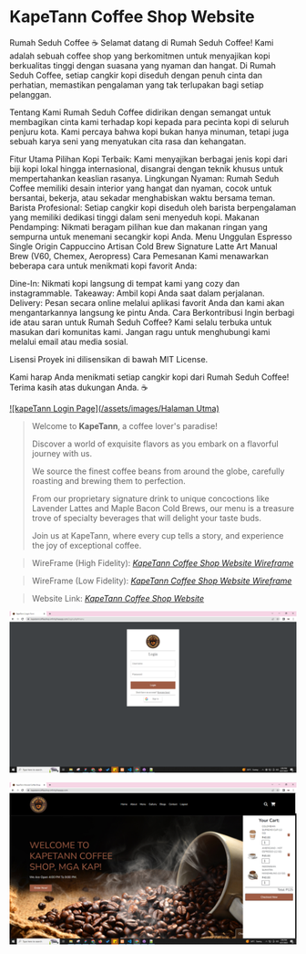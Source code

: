 # KapeTann Coffee Shop Website

Rumah Seduh Coffee ☕️
Selamat datang di Rumah Seduh Coffee! Kami adalah sebuah coffee shop yang berkomitmen untuk menyajikan kopi berkualitas tinggi dengan suasana yang nyaman dan hangat. Di Rumah Seduh Coffee, setiap cangkir kopi diseduh dengan penuh cinta dan perhatian, memastikan pengalaman yang tak terlupakan bagi setiap pelanggan.

Tentang Kami
Rumah Seduh Coffee didirikan dengan semangat untuk membagikan cinta kami terhadap kopi kepada para pecinta kopi di seluruh penjuru kota. Kami percaya bahwa kopi bukan hanya minuman, tetapi juga sebuah karya seni yang menyatukan cita rasa dan kehangatan.

Fitur Utama
Pilihan Kopi Terbaik: Kami menyajikan berbagai jenis kopi dari biji kopi lokal hingga internasional, disangrai dengan teknik khusus untuk mempertahankan keaslian rasanya.
Lingkungan Nyaman: Rumah Seduh Coffee memiliki desain interior yang hangat dan nyaman, cocok untuk bersantai, bekerja, atau sekadar menghabiskan waktu bersama teman.
Barista Profesional: Setiap cangkir kopi diseduh oleh barista berpengalaman yang memiliki dedikasi tinggi dalam seni menyeduh kopi.
Makanan Pendamping: Nikmati beragam pilihan kue dan makanan ringan yang sempurna untuk menemani secangkir kopi Anda.
Menu Unggulan
Espresso Single Origin
Cappuccino Artisan
Cold Brew Signature
Latte Art
Manual Brew (V60, Chemex, Aeropress)
Cara Pemesanan
Kami menawarkan beberapa cara untuk menikmati kopi favorit Anda:

Dine-In: Nikmati kopi langsung di tempat kami yang cozy dan instagrammable.
Takeaway: Ambil kopi Anda saat dalam perjalanan.
Delivery: Pesan secara online melalui aplikasi favorit Anda dan kami akan mengantarkannya langsung ke pintu Anda.
Cara Berkontribusi
Ingin berbagi ide atau saran untuk Rumah Seduh Coffee? Kami selalu terbuka untuk masukan dari komunitas kami. Jangan ragu untuk menghubungi kami melalui email atau media sosial.

Lisensi
Proyek ini dilisensikan di bawah MIT License.

Kami harap Anda menikmati setiap cangkir kopi dari Rumah Seduh Coffee! Terima kasih atas dukungan Anda. ☕

[![kapeTann Login Page](/assets/images/Halaman Utma)](https://kapetanncoffeeshop.infinityfreeapp.com/)

> Welcome to **KapeTann**, a coffee lover's paradise! 
>
>Discover a world of exquisite flavors as you embark on a flavorful journey with us.
>
> We source the finest coffee beans from around the globe, carefully roasting and brewing them to perfection. 
>
> From our proprietary signature drink to unique concoctions like Lavender Lattes and Maple Bacon Cold Brews, our menu is a treasure trove of specialty beverages that will delight your taste buds. 
>
> Join us at KapeTann, where every cup tells a story, and experience the joy of exceptional coffee.

> WireFrame (High Fidelity): *[KapeTann Coffee Shop Website Wireframe](https://www.figma.com/file/77vsdTFufqsMQj03VRtIGc/KapeTann-High-Fidelity?t=LsyLSC9FSRG4u7TC-1)*  

> WireFrame (Low Fidelity): *[KapeTann Coffee Shop Website Wireframe](https://www.figma.com/file/NDQNu5CHehVBkNVGnLvztt/KapeTann-Low-Fidelity?t=LsyLSC9FSRG4u7TC-1)*  

> Website Link: *[KapeTann Coffee Shop Website](https://kapetanncoffeeshop.infinityfreeapp.com/)*  

[![kapeTann Login Page](/assets/images/login.PNG)](https://kapetanncoffeeshop.infinityfreeapp.com/)  

[![kapeTann Home Page](/assets/images/BrewVoyage%20Home%20Page.PNG)](https://kapetanncoffeeshop.infinityfreeapp.com/) 
